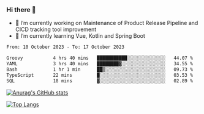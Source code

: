 ### Hi there 👋

- 🔭 I’m currently working on Maintenance of Product Release Pipeline and CICD tracking tool improvement
- 🌱 I’m currently learning Vue, Kotlin and Spring Boot

<!--START_SECTION:waka-->

```txt
From: 10 October 2023 - To: 17 October 2023

Groovy           4 hrs 40 mins   ███████████░░░░░░░░░░░░░░   44.07 %
YAML             3 hrs 40 mins   ████████▓░░░░░░░░░░░░░░░░   34.55 %
Bash             1 hr 1 min      ██▒░░░░░░░░░░░░░░░░░░░░░░   09.73 %
TypeScript       22 mins         █░░░░░░░░░░░░░░░░░░░░░░░░   03.53 %
SQL              18 mins         ▓░░░░░░░░░░░░░░░░░░░░░░░░   02.89 %
```

<!--END_SECTION:waka-->

[![Anurag's GitHub stats](https://github-readme-stats.vercel.app/api?username=yunhao981&show_icons=true&theme=solarized-dark)](https://github.com/anuraghazra/github-readme-stats)

[![Top Langs](https://github-readme-stats.vercel.app/api/top-langs/?username=yunhao981&theme=solarized-dark&layout=compact)](https://github.com/anuraghazra/github-readme-stats)

<!--
**yunhao981/yunhao981** is a ✨ _special_ ✨ repository because its `README.md` (this file) appears on your GitHub profile.

Here are some ideas to get you started:

- 🔭 I’m currently working on Maintenance of Release Pipeline and CICD tracking tool improvement
- 🌱 I’m currently learning Vue, Kotlin and Spring Boot
- 👯 I’m looking to collaborate on ...
- 🤔 I’m looking for help with ...
- 💬 Ask me about ...
- 📫 How to reach me: ...
- 😄 Pronouns: ...
- ⚡ Fun fact: ...
-->


